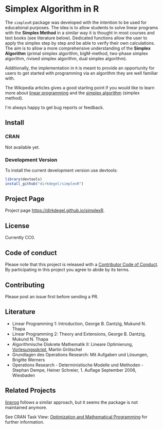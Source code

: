 # Simplex Algorithm in R

The `simplexR` package was developed with the intention to be used for educational purposes. The idea is to allow students to solve
linear programs with the **Simplex Method** in a similar way it is thought in most courses and text books (see literature below). Dedicated functions allow the user to apply the simplex step by step and be able to verify their own calculations. The aim is to allow a more comprehensive understanding of the **Simplex Algorithm** (primal simplex algorithm, bigM-method, two-phase simplex algorithm, rivised simplex algorithm, dual simplex algorithm).

Additionally, the implementation in `R` is meant to provide an opportunity for users to get started with programming via an algorithm they are well familiar with.

The Wikipedia articles gives a good starting point if you would like to learn more about [linear programming](https://en.wikipedia.org/wiki/Linear_programming) and the [simplex algorithm](https://en.wikipedia.org/wiki/Simplex_algorithm) (simplex method).

I'm always happy to get bug reports or feedback.

## Install

### CRAN

Not available yet.

### Development Version

To install the current development version use devtools:

```R
library(devtools)
install_github("dirkdegel/simplexR")
```

## Project Page

Project page <https://dirkdegel.github.io/simplexR>.

## License

Currently CC0.

## Code of conduct

Please note that this project is released with a [Contributor Code of Conduct](CONDUCT.md). By participating in this project you agree to abide by its terms.

## Contributing

Please post an issue first before sending a PR.

## Literature

- Linear Programming 1: Introduction, George B. Dantzig, Mukund N. Thapa
- Linear Programming 2: Theory and Extensions, George B. Dantzig, Mukund N. Thapa
- Algorithmische Diskrete Mathematik II: Lineare Optimierung, [Vorlesungsskript](http://www.zib.de/groetschel/teaching/skriptADMII.pdf), Martin Grötschel 
- Grundlagen des Operations Research: Mit Aufgaben und Lösungen, Brigitte Werners
- Operations Research - Deterministische Modelle und Methoden - Stephan Dempe, Heiner Schreier, 1. Auflage September 2006, Wiesbaden

## Related Projects

[linprog](https://cran.r-project.org/web/packages/linprog/index.html) follows a similar approach, but it seems the package is not maintained anymore.

See CRAN Task View: [Optimization and Mathematical Programming]( https://cran.r-project.org/web/views/Optimization.html) for further information.
